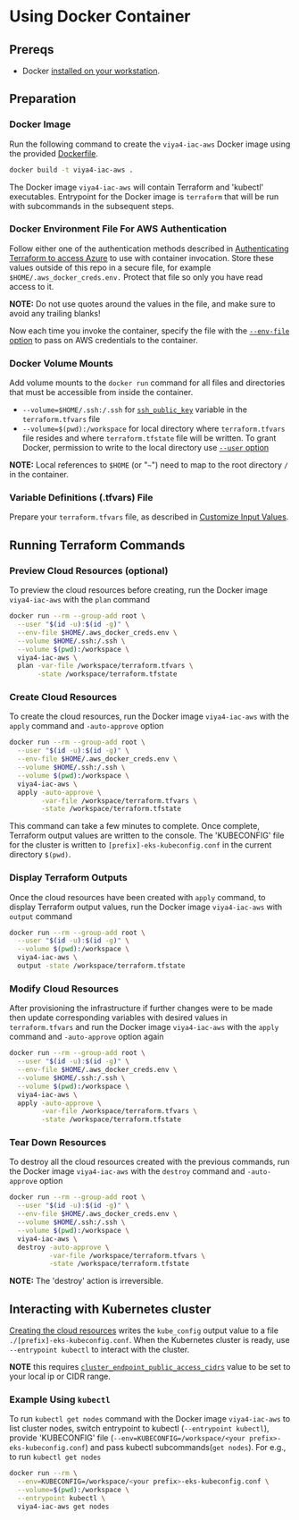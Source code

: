 # Using Docker Container

## Prereqs

- Docker [installed on your workstation](../../README.md#docker).

## Preparation

### Docker Image

Run the following command to create the `viya4-iac-aws` Docker image using the provided [Dockerfile](../../Dockerfile).

```bash
docker build -t viya4-iac-aws .
```

The Docker image `viya4-iac-aws` will contain Terraform and 'kubectl' executables. Entrypoint for the Docker image is `terraform` that will be run with subcommands in the subsequent steps.

### Docker Environment File For AWS Authentication

Follow either one of the authentication methods described in [Authenticating Terraform to access Azure](./TerraformAWSAuthentication.md) to use with container invocation. Store these values outside of this repo in a secure file, for example
`$HOME/.aws_docker_creds.env.` Protect that file so only you have read access to it.

**NOTE:** Do not use quotes around the values in the file, and make sure to avoid any trailing blanks!

Now each time you invoke the container, specify the file with the [`--env-file` option](https://docs.docker.com/engine/reference/commandline/run/#set-environment-variables--e---env---env-file) to pass on AWS credentials to the container.

### Docker Volume Mounts

Add volume mounts to the `docker run` command for all files and directories that must be accessible from inside the container.

- `--volume=$HOME/.ssh:/.ssh` for [`ssh_public_key`](../CONFIG-VARS.md#required-variables) variable in the `terraform.tfvars` file
- `--volume=$(pwd):/workspace` for local directory where `terraform.tfvars` file resides and where `terraform.tfstate` file will be written. To grant Docker, permission to write to the local directory use [`--user` option](https://docs.docker.com/engine/reference/run/#user)

**NOTE:** Local references to `$HOME` (or "`~`") need to map to the root directory `/` in the container.

### Variable Definitions (.tfvars) File

Prepare your `terraform.tfvars` file, as described in [Customize Input Values](../../README.md#customize-input-values).

## Running Terraform Commands

### Preview Cloud Resources (optional)

To preview the cloud resources before creating, run the Docker image `viya4-iac-aws` with the `plan` command

```bash
docker run --rm --group-add root \
  --user "$(id -u):$(id -g)" \
  --env-file $HOME/.aws_docker_creds.env \
  --volume $HOME/.ssh:/.ssh \
  --volume $(pwd):/workspace \
  viya4-iac-aws \
  plan -var-file /workspace/terraform.tfvars \
       -state /workspace/terraform.tfstate  
```

### Create Cloud Resources

To create the cloud resources, run the Docker image `viya4-iac-aws` with the `apply` command and `-auto-approve` option

```bash
docker run --rm --group-add root \
  --user "$(id -u):$(id -g)" \
  --env-file $HOME/.aws_docker_creds.env \
  --volume $HOME/.ssh:/.ssh \
  --volume $(pwd):/workspace \
  viya4-iac-aws \
  apply -auto-approve \
        -var-file /workspace/terraform.tfvars \
        -state /workspace/terraform.tfstate 
```

This command can take a few minutes to complete. Once complete, Terraform output values are written to the console. The 'KUBECONFIG' file for the cluster is written to `[prefix]-eks-kubeconfig.conf` in the current directory `$(pwd)`.

### Display Terraform Outputs

Once the cloud resources have been created with `apply` command, to display Terraform output values, run the Docker image `viya4-iac-aws` with `output` command

```bash
docker run --rm --group-add root \
  --user "$(id -u):$(id -g)" \
  --volume $(pwd):/workspace \
  viya4-iac-aws \
  output -state /workspace/terraform.tfstate 
```

### Modify Cloud Resources

After provisioning the infrastructure if further changes were to be made then update corresponding variables with desired values in `terraform.tfvars` and run the Docker image `viya4-iac-aws` with the `apply` command and `-auto-approve` option again

```bash
docker run --rm --group-add root \
  --user "$(id -u):$(id -g)" \
  --env-file $HOME/.aws_docker_creds.env \
  --volume $HOME/.ssh:/.ssh \
  --volume $(pwd):/workspace \
  viya4-iac-aws \
  apply -auto-approve \
        -var-file /workspace/terraform.tfvars \
        -state /workspace/terraform.tfstate 
```

### Tear Down Resources

To destroy all the cloud resources created with the previous commands, run the Docker image `viya4-iac-aws` with the `destroy` command and `-auto-approve` option

```bash
docker run --rm --group-add root \
  --user "$(id -u):$(id -g)" \
  --env-file $HOME/.aws_docker_creds.env \
  --volume $HOME/.ssh:/.ssh \
  --volume $(pwd):/workspace \
  viya4-iac-aws \
  destroy -auto-approve \
          -var-file /workspace/terraform.tfvars \
          -state /workspace/terraform.tfstate
```

**NOTE:** The 'destroy' action is irreversible.

## Interacting with Kubernetes cluster

[Creating the cloud resources](#create-cloud-resources) writes the `kube_config` output value to a file `./[prefix]-eks-kubeconfig.conf`. When the Kubernetes cluster is ready, use `--entrypoint kubectl` to interact with the cluster.

**NOTE** this requires [`cluster_endpoint_public_access_cidrs`](../CONFIG-VARS.md#admin-access) value to be set to your local ip or CIDR range.

### Example Using `kubectl`

To run `kubectl get nodes` command with the Docker image `viya4-iac-aws` to list cluster nodes, switch entrypoint to kubectl (`--entrypoint kubectl`), provide 'KUBECONFIG' file (`--env=KUBECONFIG=/workspace/<your prefix>-eks-kubeconfig.conf`) and pass kubectl subcommands(`get nodes`). For e.g., to run `kubectl get nodes`

```bash
docker run --rm \
  --env=KUBECONFIG=/workspace/<your prefix>-eks-kubeconfig.conf \
  --volume=$(pwd):/workspace \
  --entrypoint kubectl \
  viya4-iac-aws get nodes
```
